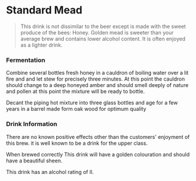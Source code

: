 # Standard Mead

> This drink is not dissimilar to the beer except is made with the sweet produce of the bees: Honey. Golden mead is sweeter than your average brew and contains lower alcohol content. It is often enjoyed as a lighter drink.

### Fermentation

Combine several bottles fresh honey in a cauldron of boiling water over a lit fire and and let stew for precisely three minutes. At this point the cauldron should change to a deep honeyed amber and should smell deeply of nature and pollen at this point the mixture will be ready to bottle.

Decant the piping hot mixture into three glass bottles and age for a few years in a barrel made form oak wood for optimum quality

### Drink Information

There are no known positive effects other than the customers' enjoyment of this brew. it is well known to be a drink for the upper class.

When brewed correctly This drink will have a golden colouration and should have a beautiful sheen.

This drink has an alcohol rating of II.
